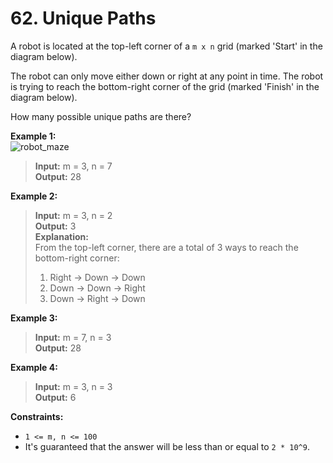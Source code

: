 # 62. Unique Paths

A robot is located at the top-left corner of a `m x n` grid (marked 'Start' in the diagram below).

The robot can only move either down or right at any point in time. The robot is trying to reach the bottom-right corner of the grid (marked 'Finish' in the diagram below).

How many possible unique paths are there?

**Example 1:**  
![robot_maze](https://assets.leetcode.com/uploads/2018/10/22/robot_maze.png)  
> **Input:** m = 3, n = 7  
> **Output:** 28

**Example 2:**
> **Input:** m = 3, n = 2  
> **Output:** 3  
> **Explanation:**  
> From the top-left corner, there are a total of 3 ways to reach the bottom-right corner:
> 1. Right -> Down -> Down
> 2. Down -> Down -> Right
> 3. Down -> Right -> Down

**Example 3:**  
> **Input:** m = 7, n = 3  
> **Output:** 28

**Example 4:**  
> **Input:** m = 3, n = 3  
> **Output:** 6

**Constraints:**
* `1 <= m, n <= 100`
* It's guaranteed that the answer will be less than or equal to `2 * 10^9`.